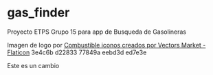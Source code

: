 # gas_finder

Proyecto ETPS Grupo 15 para app de Busqueda de Gasolineras 

Imagen de logo por 
<a href="https://www.flaticon.es/iconos-gratis/combustible" title="combustible iconos">Combustible iconos creados por Vectors Market - Flaticon</a>
3e4c6b
d22833
77849a
eebd3d
ed7e3e

Este es un cambio